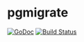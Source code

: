 # pgmigrate

[![GoDoc](https://godoc.org/github.com/felixge/pgmigrate?status.svg)](https://godoc.org/github.com/felixge/pgmigrate)
[![Build Status](https://travis-ci.org/felixge/pgmigrate.svg?branch=master)](https://travis-ci.org/felixge/pgmigrate)
